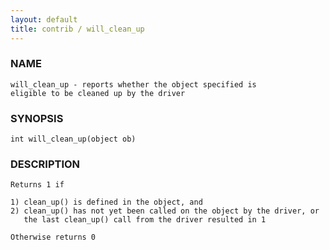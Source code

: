 ```yaml
---
layout: default
title: contrib / will_clean_up
---
```


### NAME

    will_clean_up - reports whether the object specified is
    eligible to be cleaned up by the driver

### SYNOPSIS

    int will_clean_up(object ob)

### DESCRIPTION

    Returns 1 if

    1) clean_up() is defined in the object, and
    2) clean_up() has not yet been called on the object by the driver, or
       the last clean_up() call from the driver resulted in 1
    
    Otherwise returns 0

